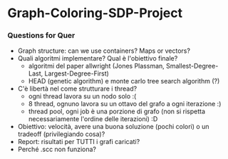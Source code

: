 # Graph-Coloring-SDP-Project





### Questions for Quer

* Graph structure: can we use containers? Maps or vectors?
* Quali algoritmi implementare? Qual è l'obiettivo finale?
  * algoritmi del paper allwright (Jones Plassman, Smallest-Degree-Last, Largest-Degree-First)
  * HEAD (genetic algorithm) e monte carlo tree search algorithm (?)
* C'è libertà nel come strutturare i thread? 
  * ogni thread lavora su un nodo solo :(
  * 8 thread, ognuno lavora su un ottavo del grafo a ogni iterazione :)
  * thread pool, ogni job è una porzione di grafo (non si rispetta necessariamente l'ordine delle iterazioni) :D
* Obiettivo: velocità, avere una buona soluzione (pochi colori) o un tradeoff (privilegiando cosa)?
* Report: risultati per TUTTI i grafi caricati? 
* Perché .scc non funziona?